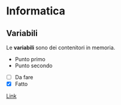 # Informatica
## Variabili
Le **variabili** sono dei contenitori in memoria. 
- Punto primo
- Punto secondo

- [ ] Da fare
- [X] Fatto

[Link](https://www.google.it)
